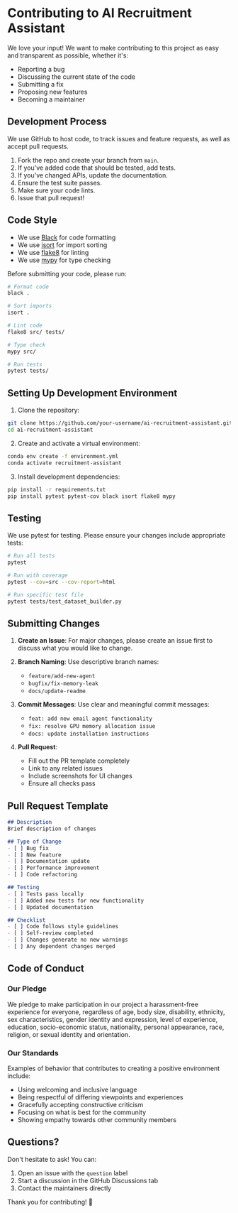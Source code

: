 # Contributing to AI Recruitment Assistant

We love your input! We want to make contributing to this project as easy and transparent as possible, whether it's:

- Reporting a bug
- Discussing the current state of the code
- Submitting a fix
- Proposing new features
- Becoming a maintainer

## Development Process

We use GitHub to host code, to track issues and feature requests, as well as accept pull requests.

1. Fork the repo and create your branch from `main`.
2. If you've added code that should be tested, add tests.
3. If you've changed APIs, update the documentation.
4. Ensure the test suite passes.
5. Make sure your code lints.
6. Issue that pull request!

## Code Style

* We use [Black](https://github.com/psf/black) for code formatting
* We use [isort](https://github.com/PyCQA/isort) for import sorting
* We use [flake8](https://flake8.pycqa.org/) for linting
* We use [mypy](http://mypy-lang.org/) for type checking

Before submitting your code, please run:

```bash
# Format code
black .

# Sort imports
isort .

# Lint code
flake8 src/ tests/

# Type check
mypy src/

# Run tests
pytest tests/
```

## Setting Up Development Environment

1. Clone the repository:
```bash
git clone https://github.com/your-username/ai-recruitment-assistant.git
cd ai-recruitment-assistant
```

2. Create and activate a virtual environment:
```bash
conda env create -f environment.yml
conda activate recruitment-assistant
```

3. Install development dependencies:
```bash
pip install -r requirements.txt
pip install pytest pytest-cov black isort flake8 mypy
```

## Testing

We use pytest for testing. Please ensure your changes include appropriate tests:

```bash
# Run all tests
pytest

# Run with coverage
pytest --cov=src --cov-report=html

# Run specific test file
pytest tests/test_dataset_builder.py
```

## Submitting Changes

1. **Create an Issue**: For major changes, please create an issue first to discuss what you would like to change.

2. **Branch Naming**: Use descriptive branch names:
   - `feature/add-new-agent`
   - `bugfix/fix-memory-leak`
   - `docs/update-readme`

3. **Commit Messages**: Use clear and meaningful commit messages:
   - `feat: add new email agent functionality`
   - `fix: resolve GPU memory allocation issue`
   - `docs: update installation instructions`

4. **Pull Request**: 
   - Fill out the PR template completely
   - Link to any related issues
   - Include screenshots for UI changes
   - Ensure all checks pass

## Pull Request Template

```markdown
## Description
Brief description of changes

## Type of Change
- [ ] Bug fix
- [ ] New feature
- [ ] Documentation update
- [ ] Performance improvement
- [ ] Code refactoring

## Testing
- [ ] Tests pass locally
- [ ] Added new tests for new functionality
- [ ] Updated documentation

## Checklist
- [ ] Code follows style guidelines
- [ ] Self-review completed
- [ ] Changes generate no new warnings
- [ ] Any dependent changes merged
```

## Code of Conduct

### Our Pledge
We pledge to make participation in our project a harassment-free experience for everyone, regardless of age, body size, disability, ethnicity, sex characteristics, gender identity and expression, level of experience, education, socio-economic status, nationality, personal appearance, race, religion, or sexual identity and orientation.

### Our Standards
Examples of behavior that contributes to creating a positive environment include:
* Using welcoming and inclusive language
* Being respectful of differing viewpoints and experiences
* Gracefully accepting constructive criticism
* Focusing on what is best for the community
* Showing empathy towards other community members

## Questions?

Don't hesitate to ask! You can:
1. Open an issue with the `question` label
2. Start a discussion in the GitHub Discussions tab
3. Contact the maintainers directly

Thank you for contributing! 🚀
